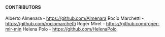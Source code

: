
#### CONTRIBUTORS

Alberto Almenara - https://github.com/Almenara
Rocío Marchetti - https://github.com/rociomarchetti
Roger Miret - https://github.com/roger-mir-min
Helena Polo - https://github.com/HelenaPolo